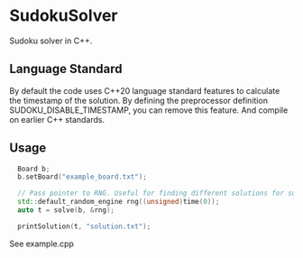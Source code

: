 # SudokuSolver
Sudoku solver in C++. 

## Language Standard
By default the code uses C++20 language standard features to calculate the timestamp of the solution. 
By defining the preprocessor definition SUDOKU_DISABLE_TIMESTAMP, you can remove this feature. And compile on earlier C++ standards.

## Usage

```c++
  Board b;
  b.setBoard("example_board.txt");

  // Pass pointer to RNG. Useful for finding different solutions for sudokus with multiple solutions.
  std::default_random_engine rng((unsigned)time(0));
  auto t = solve(b, &rng);

  printSolution(t, "solution.txt");
```
See example.cpp
